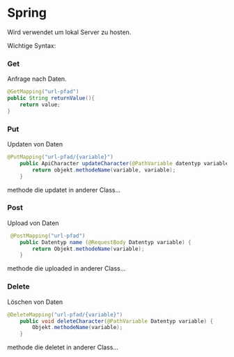 # Spring

Wird verwendet um lokal Server zu hosten.


Wichtige Syntax:

### Get

Anfrage nach Daten.

``` java
@GetMapping("url-pfad")
public String returnValue(){
    return value;
}
```


### Put

Updaten von Daten

``` java
@PutMapping("url-pfad/{variable}")
    public ApiCharacter updateCharacter(@PathVariable datentyp variable, @RequestBody Datentyp andereVariable) {
        return objekt.methodeName(variable, variable);
    }
```

methode  die updatet in anderer Class...

### Post

Upload von  Daten

``` java
 @PostMapping("url-pfad")
    public Datentyp name (@RequestBody Datentyp variable) {
        return Objekt.methodeName(variable);
    }
``` 
methode  die uploaded in anderer Class...

### Delete

Löschen von Daten

``` java
@DeleteMapping("url-pfad/{variable}")
    public void deleteCharacter(@PathVariable Datentyp variable) {
        Objekt.methodeName(variable);
    }
```

methode  die deletet in anderer Class...

